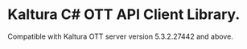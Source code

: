 # Kaltura C# OTT API Client Library.
Compatible with Kaltura OTT server version 5.3.2.27442 and above.
